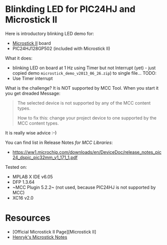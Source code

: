 # Blinkding LED for PIC24HJ and Microstick II

Here is introductory blinking LED demo for:
* [Microstick II][PIC Microstick II]  board
* PIC24HJ128GP502  (included with Microstick II)

What it does:
* blinking LED on board at 1 Hz using Timer but not Interrupt
  (yet) - just copied demo `microstick_demo_v2013_06_26.zip`)
  to single file...
TODO:
* Use Timer interrupt
  

What is the challenge? It is NOT supported by MCC Tool. When
you start it you get dreaded Message:

> The selected device is not supported by any of the MCC content types.
> 
> How to fix this: change your project device to one
> supported by the MCC content types.

It is really wise advice :-) 

You can find list in Release Notes *for MCC Libraries*:
- https://ww1.microchip.com/downloads/en/DeviceDoc/release_notes_pic24_dspic_pic32mm_v1_171_1.pdf 


Tested on:
* MPLAB X IDE v6.05
* DFP 1.3.64
* ~MCC Plugin 5.2.2~ (not used, because PIC24HJ is not supported by MCC)
* XC16 v2.0


# Resources

* [Official Microstick II Page][Microstick II]
* [Henryk's Microstick Notes](https://github.com/hpaluch/hpaluch.github.io/wiki/Microstick-II-board-notes)

[Microstick_demo_v2013_06_26]: https://ww1.microchip.com/downloads/aemDocuments/documents/OTH/ProductDocuments/CodeExamples/microstick_demo_v2013_06_26.zip
[PIC Microstick II]: https://www.microchip.com/DevelopmentTools/ProductDetails/dm330013-2

